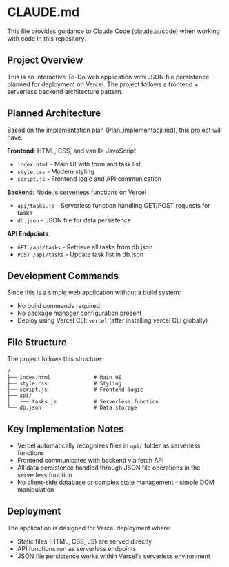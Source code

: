 # CLAUDE.md

This file provides guidance to Claude Code (claude.ai/code) when working with code in this repository.

## Project Overview

This is an interactive To-Do web application with JSON file persistence planned for deployment on Vercel. The project follows a frontend + serverless backend architecture pattern.

## Planned Architecture

Based on the implementation plan (Plan_implementacji.md), this project will have:

**Frontend**: HTML, CSS, and vanilla JavaScript
- `index.html` - Main UI with form and task list
- `style.css` - Modern styling
- `script.js` - Frontend logic and API communication

**Backend**: Node.js serverless functions on Vercel
- `api/tasks.js` - Serverless function handling GET/POST requests for tasks
- `db.json` - JSON file for data persistence

**API Endpoints**:
- `GET /api/tasks` - Retrieve all tasks from db.json
- `POST /api/tasks` - Update task list in db.json

## Development Commands

Since this is a simple web application without a build system:
- No build commands required
- No package manager configuration present
- Deploy using Vercel CLI: `vercel` (after installing vercel CLI globally)

## File Structure

The project follows this structure:
```
/
├── index.html              # Main UI
├── style.css               # Styling
├── script.js               # Frontend logic
├── api/
│   └── tasks.js            # Serverless function
└── db.json                 # Data storage
```

## Key Implementation Notes

- Vercel automatically recognizes files in `api/` folder as serverless functions
- Frontend communicates with backend via fetch API
- All data persistence handled through JSON file operations in the serverless function
- No client-side database or complex state management - simple DOM manipulation

## Deployment

The application is designed for Vercel deployment where:
- Static files (HTML, CSS, JS) are served directly
- API functions run as serverless endpoints
- JSON file persistence works within Vercel's serverless environment
